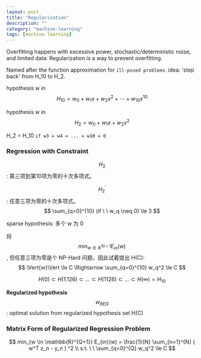 ```yaml
---
layout: post
title: "Regularization"
description: ""
category: "machine-learning"
tags: [machine-learning]
---
```


<script type="text/javascript" async
  src="https://cdn.mathjax.org/mathjax/latest/MathJax.js?config=TeX-MML-AM_CHTML">
</script>

<script type="text/x-mathjax-config">
MathJax.Hub.Config({
  displayAlign: "left"
});
</script>

Overfitting happens with excessive power, stochastic/deterministic noise, and limited data. Regularization is a way to prevent overfitting.

Named after the function approximation for `ill-posed problems`. idea: 'step back' from H_10 to H_2.

hypothesis w in $$ H_{10} = w_0 + w_1 x + w_2 x^2 + \cdots + w_{10} x^{10} $$

hypothesis w in $$ H_2 = w_0 + w_1 x + w_2 x^2 $$

H_2 = H_10 `if w3 = w4 = ... = w10 = 0`

### Regression with Constraint

$$ H_2 $$ : 第三项到第10项为零的十次多项式。

$$ H_2^{'} $$ : 任意三项为零的十次多项式。 $$ \sum_{q=0}^{10} (if \ \  w_q \neq 0) \le 3 $$

sparse hypothesis: 多个 w 为 0

将 $$ min_{w \in \mathbb{R}^{10+1}} E_{in} (w) $$, 但任意三项为零是个 NP-Hard 问题，因此试着提出 H(C): $$ \Vert{w}\Vert \le C \Rightarrow \sum_{q=0}^{10} w_q^2 \le C $$

$$ H(0) \subset H(1.126) \subset ... \subset H(1126) \subset ... \subset H( \infty ) = H_{10} $$

__Regularized hypothesis__ $$ w_{REG} $$ : optimal solution from regularized hypothesis set H(C)

### Matrix Form of Regularized Regression Problem

$$
min_{w \in \mathbb{R}^{Q+1}} E_{in}(w) = \frac{1}{N} \sum_{n=1}^{N} ( w^T z_n - y_n ) ^2
\\
s.t. \ \ \sum_{q=0}^{Q} w_q^2 \le C
$$
